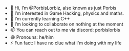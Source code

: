 - 👋 Hi, I’m @PorbisLorbiz, also known as just Porbis
- 👀 I’m interested in Game Hacking, physics and maths.
- 🌱 I’m currently learning C++
- 💞️ I’m looking to collaborate on nothing at the moment
- 📫 You can reach out to me via discord: porbislorbis
- 😄 Pronouns: he/him
- ⚡ Fun fact: I have no clue what I'm doing with my life

<!---
PorbisLorbiz/PorbisLorbiz is a ✨ special ✨ repository because its `README.md` (this file) appears on your GitHub profile.
You can click the Preview link to take a look at your changes.
--->
